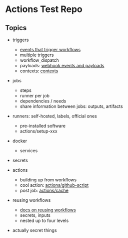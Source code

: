 # Actions Test Repo

## Topics

- triggers
  - [events that trigger workflows](https://docs.github.com/en/actions/using-workflows/events-that-trigger-workflows)
  - multiple triggers
  - workflow_dispatch
  - payloads: [webhook events and payloads](https://docs.github.com/en/developers/webhooks-and-events/webhooks/webhook-events-and-payloads)
  - contexts: [contexts](https://docs.github.com/en/actions/learn-github-actions/contexts)

- jobs
  - steps
  - runner per job
  - dependencies / needs
  - share information between jobs: outputs, artifacts

- runners: self-hosted, labels, official ones
  - pre-installed software
  - actions/setup-xxx

- docker
  - services

- secrets

- actions
  - building up from workflows
  - cool action: [actions/github-script](https://github.com/actions/github-script)
  - post job: [actions/cache](https://github.com/actions/cache)

- reusing workflows 
  - [docs on reusing workflows](https://docs.github.com/en/actions/using-workflows/reusing-workflows)
  - secrets, inputs
  - nested up to four levels

- actually secret things
